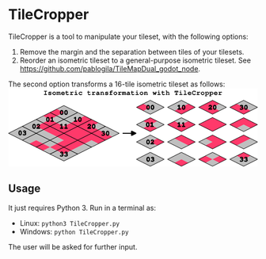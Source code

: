 # TileCropper

TileCropper is a tool to manipulate your tileset, with the following options:  
1. Remove the margin and the separation between tiles of your tilesets.  
2. Reorder an isometric tileset to a general-purpose isometric tileset. See https://github.com/pablogila/TileMapDual_godot_node.  

The second option transforms a 16-tile isometric tileset as follows:  
![](docs/isometric_transformation.png)  

## Usage

It just requires Python 3. Run in a terminal as:  
- Linux: `python3 TileCropper.py`  
- Windows: `python TileCropper.py`  

The user will be asked for further input.  

